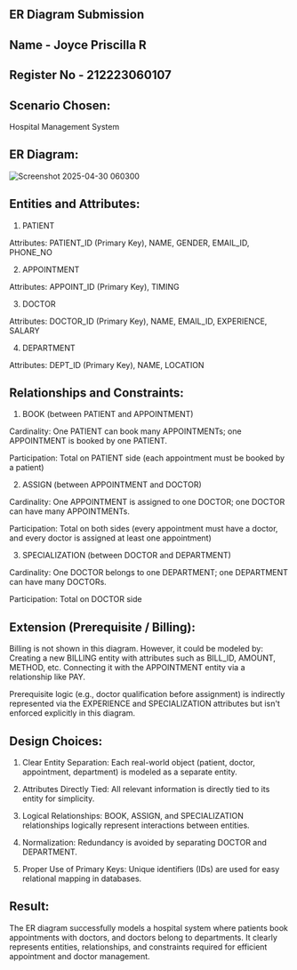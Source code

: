 ## ER Diagram Submission 
## Name - Joyce Priscilla R 
## Register No - 212223060107

## Scenario Chosen:
 Hospital Management System 

## ER Diagram:
![Screenshot 2025-04-30 060300](https://github.com/user-attachments/assets/796865d6-081d-4f4b-9139-1ebfeb7712c0)

## Entities and Attributes:

1. PATIENT
   
Attributes:
PATIENT_ID (Primary Key),
NAME,
GENDER,
EMAIL_ID,
PHONE_NO

2. APPOINTMENT

Attributes:
APPOINT_ID (Primary Key),
TIMING

3. DOCTOR
   
Attributes:
DOCTOR_ID (Primary Key),
NAME,
EMAIL_ID,
EXPERIENCE,
SALARY

4. DEPARTMENT

Attributes:
DEPT_ID (Primary Key),
NAME,
LOCATION

## Relationships and Constraints:


1. BOOK (between PATIENT and APPOINTMENT)

Cardinality: One PATIENT can book many APPOINTMENTs; one APPOINTMENT is booked by one PATIENT.

Participation: Total on PATIENT side (each appointment must be booked by a patient)


2. ASSIGN (between APPOINTMENT and DOCTOR)

Cardinality: One APPOINTMENT is assigned to one DOCTOR; one DOCTOR can have many APPOINTMENTs.

Participation: Total on both sides (every appointment must have a doctor, and every doctor is assigned at least one appointment)


3. SPECIALIZATION (between DOCTOR and DEPARTMENT)

Cardinality: One DOCTOR belongs to one DEPARTMENT; one DEPARTMENT can have many DOCTORs.

Participation: Total on DOCTOR side

## Extension (Prerequisite / Billing):

Billing is not shown in this diagram. However, it could be modeled by:
Creating a new BILLING entity with attributes such as BILL_ID, AMOUNT, METHOD, etc.
Connecting it with the APPOINTMENT entity via a relationship like PAY.

Prerequisite logic (e.g., doctor qualification before assignment) is indirectly represented via the EXPERIENCE and SPECIALIZATION attributes but isn't enforced explicitly in this diagram.

## Design Choices:

1. Clear Entity Separation: Each real-world object (patient, doctor, appointment, department) is modeled as a separate entity.

2. Attributes Directly Tied: All relevant information is directly tied to its entity for simplicity.

3. Logical Relationships: BOOK, ASSIGN, and SPECIALIZATION relationships logically represent interactions between entities.

4. Normalization: Redundancy is avoided by separating DOCTOR and DEPARTMENT.

5. Proper Use of Primary Keys: Unique identifiers (IDs) are used for easy relational mapping in databases.

## Result:

The ER diagram successfully models a hospital system where patients book appointments with doctors, and doctors belong to departments.
It clearly represents entities, relationships, and constraints required for efficient appointment and doctor management.
